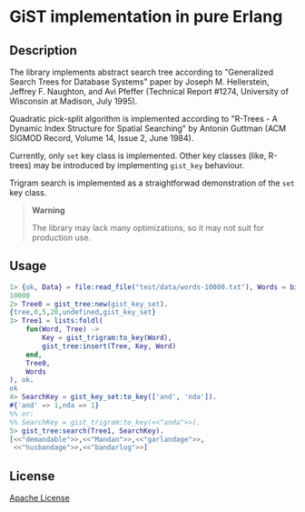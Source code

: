 # GiST implementation in pure Erlang

## Description

The library implements abstract search tree according to "Generalized Search Trees for Database Systems" paper by
Joseph M. Hellerstein, Jeffrey F. Naughton, and Avi Pfeffer (Technical Report #1274, University of Wisconsin at Madison, July 1995).

Quadratic pick-split algorithm is implemented according to "R-Trees - A Dynamic Index Structure for Spatial Searching"
by Antonin Guttman (ACM SIGMOD Record, Volume 14, Issue 2, June 1984).

Currently, only `set` key class is implemented. Other key classes (like, R-trees) may be introduced by implementing `gist_key` behaviour.

Trigram search is implemented as a straightforwad demonstration of the `set` key class.

> **Warning**
>
> The library may lack many optimizations, so it may not suit for production use.

## Usage

```erlang
1> {ok, Data} = file:read_file("test/data/words-10000.txt"), Words = binary:split(Data, <<"\n">>, [global, trim_all]), length(Words).
10000
2> Tree0 = gist_tree:new(gist_key_set).
{tree,0,5,20,undefined,gist_key_set}
3> Tree1 = lists:foldl(
    fun(Word, Tree) ->
        Key = gist_trigram:to_key(Word),
        gist_tree:insert(Tree, Key, Word)
    end,
    Tree0,
    Words
), ok.
ok
4> SearchKey = gist_key_set:to_key(['and', 'nda']).
#{'and' => 1,nda => 1}
%% or:
%% SearchKey = gist_trigram:to_key(<<"anda">>).
5> gist_tree:search(Tree1, SearchKey).
[<<"demandable">>,<<"Mandan">>,<<"garlandage">>,
 <<"husbandage">>,<<"bandarlog">>]
```

## License

[Apache License](LICENSE)

